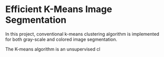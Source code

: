 # Efficient K-Means Image Segmentation

In this project, conventional k-means clustering algorithm is implemented for both gray-scale and colored image segmentation.

The K-means algorithm is an unsupervised cl